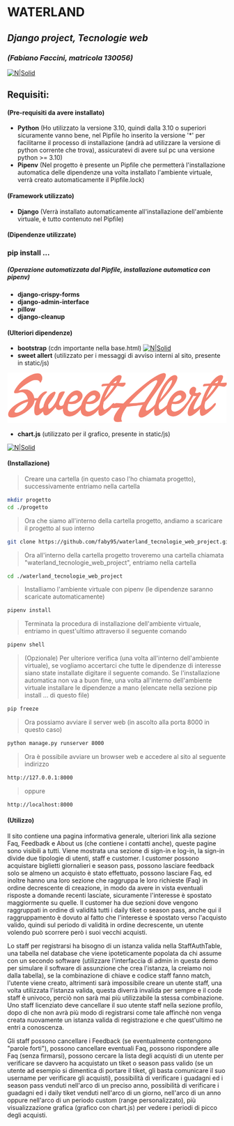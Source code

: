 # WATERLAND
## _Django project, Tecnologie web_
### _(Fabiano Faccini, matricola 130056)_

[![N|Solid](https://images.g2crowd.com/uploads/product/image/social_landscape/social_landscape_505df21738edbe9baababa9d60be291d/github.png)](https://github.com/faby95/waterland_tecnologie_web_project)

## Requisiti:
#### (Pre-requisiti da avere installato)
* __Python__ (Ho utilizzato la versione 3.10, quindi dalla 3.10 o superiori sicuramente vanno bene, nel Pipfile ho inserito la versione '*' per facilitarne il processo di installazione (andrà ad utilizzare la versione di python corrente che trova), assicuratevi di avere sul pc una versione python >= 3.10)
* __Pipenv__ (Nel progetto è presente un Pipfile che permetterà l'installazione automatica delle dipendenze una volta installato l'ambiente virtuale, verrà creato automaticamente il Pipfile.lock)
#### (Framework utilizzato)
* __Django__ (Verrà installato automaticamente all'installazione dell'ambiente virtuale, è tutto contenuto nel Pipfile)
#### (Dipendenze utilizzate)  
### pip install ... 
##### (Operazione automatizzata dal Pipfile, installazione automatica con pipenv)
* __django-crispy-forms__
* __django-admin-interface__
* __pillow__
* __django-cleanup__
#### (Ulteriori dipendenze)
* __bootstrap__ (cdn importante nella base.html) [![N|Solid](https://www.geekandjob.com/uploads/wiki/40d4cef4ffedd6c9d9ac006932092638.png)](https://getbootstrap.com/docs/4.3/getting-started/introduction/)
* __sweet allert__ (utilizzato per i messaggi di avviso interni al sito, presente in static/js)

[![N|Solid](https://raw.githubusercontent.com/t4t5/sweetalert/e3c2085473a0eb5a6b022e43eb22e746380bb955/assets/logotype.png)](https://sweetalert.js.org/guides/)
* __chart.js__ (utilizzato per il grafico, presente in static/js)

[![N|Solid](https://camo.githubusercontent.com/9be0208aa516b4d1976412d27e9f73d851ea253f8ee005a0b600939f841bba8b/68747470733a2f2f7777772e63686172746a732e6f72672f6d656469612f6c6f676f2d7469746c652e737667)](https://www.chartjs.org/)

#### (Installazione) 
> Creare una cartella (in questo caso l'ho chiamata progetto), successivamente entriamo nella cartella
```sh
mkdir progetto
cd ./progetto
```
> Ora che siamo all'interno della cartella progetto, andiamo a scaricare il progetto al suo interno
```sh
git clone https://github.com/faby95/waterland_tecnologie_web_project.git
```
> Ora all'interno della cartella progetto troveremo una cartella chiamata "waterland_tecnologie_web_project", entriamo nella cartella
```sh
cd ./waterland_tecnologie_web_project
```
> Installiamo l'ambiente virtuale con pipenv (le dipendenze saranno scaricate automaticamente)
```sh
pipenv install
```
> Terminata la procedura di installazione dell'ambiente virtuale, entriamo in quest'ultimo attraverso il seguente comando
```sh
pipenv shell
```
> (Opzionale) Per ulteriore verifica (una volta all'interno dell'ambiente virtuale), se vogliamo accertarci che tutte le dipendenze di interesse siano state installate digitare il seguente comando. Se l'installazione automatica non va a buon fine, una volta all'interno dell'ambiente virtuale installare le dipendenze a mano (elencate nella sezione pip install ... di questo file)
```sh
pip freeze
```
> Ora possiamo avviare il server web (in ascolto alla porta 8000 in questo caso)
```sh
python manage.py runserver 8000
```
> Ora è possibile avviare un browser web e accedere al sito al seguente indirizzo
```sh
http://127.0.0.1:8000
```
> oppure
```sh
http://localhost:8000
```
#### (Utilizzo)
Il sito contiene una pagina informativa generale, ulteriori link alla sezione Faq, Feedbadk e About us (che contiene i contatti anche), queste pagine sono visibili a tutti.
Viene mostrata una sezione di sign-in e log-in, la sign-in divide due tipologie di utenti, staff e customer.
I customer possono acquistare biglietti giornalieri e season pass, possono lasciare feedback solo se almeno un acquisto è stato effettuato, possono lasciare Faq, ed inoltre hanno una loro sezione che raggruppa le loro richieste (Faq) in ordine decrescente di creazione, in modo da avere in vista eventuali risposte a domande recenti lasciate, sicuramente l'interesse è spostato maggiormente su quelle.
Il customer ha due sezioni dove vengono raggruppati in ordine di validità tutti i daily tiket o season pass, anche qui il raggruppamento è dovuto al fatto che l'interesse è spostato verso l'acquisto valido, quindi sul periodo di validità in ordine decrescente, un utente volendo può scorrere però i suoi vecchi acquisti.

Lo staff per registrarsi ha bisogno di un istanza valida nella StaffAuthTable, una tabella nel database che viene ipoteticamente popolata da chi assume con un secondo software (utilizzare l'interfaccia di admin in questa demo per simulare il software di assunzione che crea l'istanza, la creiamo noi dalla tabella), se la combinazione di chiave e codice staff fanno match, l'utente viene creato, altrimenti sarà impossibile creare un utente staff, una volta utilizzata l'istanza valida, questa diverrà invalida per sempre e il code staff è univoco, perciò non sarà mai più utilizzabile la stessa combinazione. Uno staff licenziato deve cancellare il suo utente staff nella sezione profilo, dopo di che non avrà più modo di registrarsi come tale affinchè non venga creata nuovamente un istanza valida di registrazione e che quest'ultimo ne entri a conoscenza.

Gli staff possono cancellare i Feedback (se eventualmente contengono "parole forti"), possono cancellare eventuali Faq, possono rispondere alle Faq (senza firmarsi), possono cercare la lista degli acquisti di un utente per verificare se davvero ha acquistato un tiket o season pass valido (se un utente ad esempio si dimentica di portare il tiket, gli basta comunicare il suo username per verificare gli acquisti), possibilità di verificare i guadagni ed i season pass venduti nell'arco di un preciso anno, possibilità di verificare i guadagni ed i daily tiket venduti nell'arco di un giorno, nell'arco di un anno oppure nell'arco di un periodo custom (range personalizzato), più visualizzazione grafica (grafico con chart.js) per vedere i periodi di picco degli acquisti.

